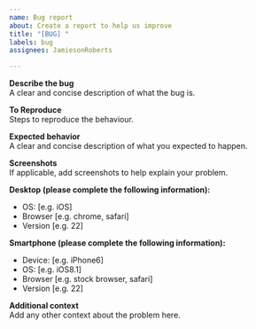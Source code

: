 ```yaml
---
name: Bug report
about: Create a report to help us improve
title: "[BUG] "
labels: bug
assignees: JamiesonRoberts

---
```


**Describe the bug**  
A clear and concise description of what the bug is.

**To Reproduce**  
Steps to reproduce the behaviour.

**Expected behavior**  
A clear and concise description of what you expected to happen.

**Screenshots**  
If applicable, add screenshots to help explain your problem.

**Desktop (please complete the following information):**
 - OS: [e.g. iOS]
 - Browser [e.g. chrome, safari]
 - Version [e.g. 22]

**Smartphone (please complete the following information):**
 - Device: [e.g. iPhone6]
 - OS: [e.g. iOS8.1]
 - Browser [e.g. stock browser, safari]
 - Version [e.g. 22]

**Additional context**  
Add any other context about the problem here.
